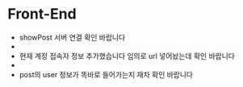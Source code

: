 # Front-End
- showPost 서버 연결 확인 바랍니다 
- 
- 현재 계정 접속자 정보 추가했습니다 임의로 url 넣어놨는데 확인 바랍니다
- 
- post의 user 정보가 똑바로 들어가는지 재차 확인 바랍니다

